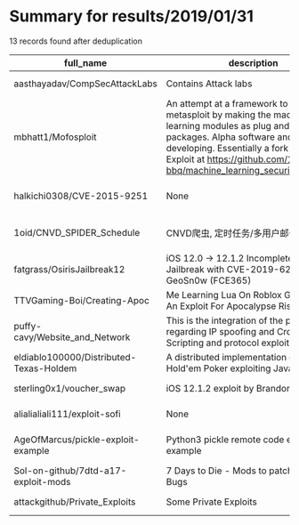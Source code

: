 
# Summary for results/2019/01/31
    
13 records found after deduplication

| full_name | description | html_url | matched_list | matched_count | pushed_at | size | stargazers_count | language | forks_count | vul_ids |
|-----------------------------------------|------------------------------------------------------------------------------------------------------------------------------------------------------------------------------------------------------------------------------------------------------------------|------------------------------------------------------------|---------------------------------------------|-----------------|---------------------------|--------|--------------------|------------|---------------|-------------------|
| aasthayadav/CompSecAttackLabs | Contains Attack labs | https://github.com/aasthayadav/CompSecAttackLabs | ['shellcode'] | 1 | 2019-01-31 15:38:35+00:00 | 24606 | 133 | C | 74 | [] |
| mbhatt1/Mofosploit | An attempt at a framework to automate metasploit by making the machine learning modules as plug and play packages. Alpha software and still developing. Essentially a fork of Deep Exploit at https://github.com/13o-bbr-bbq/machine_learning_security/tree/mast | https://github.com/mbhatt1/Mofosploit | ['exploit', 'metasploit module OR payload'] | 2 | 2019-01-31 20:16:33+00:00 | 146 | 5 | Python | 2 | [] |
| halkichi0308/CVE-2015-9251 | None | https://github.com/halkichi0308/CVE-2015-9251 | ['cve-2'] | 1 | 2019-01-31 23:27:45+00:00 | 1 | 1 | HTML | 3 | ['CVE-2015-9251'] |
| 1oid/CNVD_SPIDER_Schedule | CNVD爬虫, 定时任务/多用户邮件提醒 | https://github.com/1oid/CNVD_SPIDER_Schedule | ['cnvd-c OR cnvd-2 OR cnnvd-2'] | 1 | 2019-01-31 09:09:38+00:00 | 7 | 2 | Python | 0 | [] |
| fatgrass/OsirisJailbreak12 | iOS 12.0 -> 12.1.2 Incomplete Osiris Jailbreak with CVE-2019-6225 by GeoSn0w (FCE365) | https://github.com/fatgrass/OsirisJailbreak12 | ['cve-2'] | 1 | 2019-01-31 00:53:03+00:00 | 694 | 11 | C | 73 | ['CVE-2019-6225'] |
| TTVGaming-Boi/Creating-Apoc | Me Learning Lua On Roblox Gunna Make An Exploit For Apocalypse Rising | https://github.com/TTVGaming-Boi/Creating-Apoc | ['exploit'] | 1 | 2019-01-31 02:09:20+00:00 | 0 | 0 | | 0 | [] |
| puffy-cavy/Website_and_Network | This is the integration of the projects regarding IP spoofing and Cross-site Scripting and protocol exploitation. | https://github.com/puffy-cavy/Website_and_Network | ['exploit'] | 1 | 2019-01-31 09:44:19+00:00 | 322 | 0 | Python | 0 | [] |
| eldiablo100000/Distributed-Texas-Holdem | A distributed implementation of the Texas Hold'em Poker exploiting Java RMI | https://github.com/eldiablo100000/Distributed-Texas-Holdem | ['exploit'] | 1 | 2019-01-31 14:42:23+00:00 | 3084 | 1 | Java | 1 | [] |
| sterling0x1/voucher_swap | iOS 12.1.2 exploit by Brandon Azad | https://github.com/sterling0x1/voucher_swap | ['exploit'] | 1 | 2019-01-31 14:41:27+00:00 | 68 | 0 | C | 0 | [] |
| alialialiali111/exploit-sofi | None | https://github.com/alialialiali111/exploit-sofi | ['exploit'] | 1 | 2019-01-31 17:16:24+00:00 | 3042 | 0 | | 0 | [] |
| AgeOfMarcus/pickle-exploit-example | Python3 pickle remote code execution example | https://github.com/AgeOfMarcus/pickle-exploit-example | ['exploit', 'remote code execution'] | 2 | 2019-01-31 21:17:00+00:00 | 1 | 0 | Python | 0 | [] |
| Sol-on-github/7dtd-a17-exploit-mods | 7 Days to Die - Mods to patch Exploits / Bugs | https://github.com/Sol-on-github/7dtd-a17-exploit-mods | ['exploit'] | 1 | 2019-01-31 22:20:53+00:00 | 77 | 0 | | 0 | [] |
| attackgithub/Private_Exploits | Some Private Exploits | https://github.com/attackgithub/Private_Exploits | ['exploit'] | 1 | 2019-01-31 15:27:36+00:00 | 156579 | 0 | | 1 | [] |
